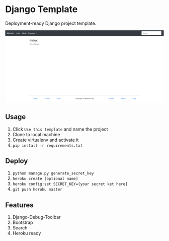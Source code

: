 # Django Template

Deployment-ready Django project template.

![Screenshot](https://github.com/mobiusxs/django-template/blob/master/screenshot.png?raw=true)


## Usage
1. Click `Use this template` and name the project
1. Clone to local machine
1. Create virtualenv and activate it
1. `pip install -r requirements.txt`

## Deploy
1. `python manage.py generate_secret_key`
1. `heroku create [optional name]`
1. `heroku config:set SECRET_KEY=[your secret ket here]`
1. `git push heroku master`

## Features
1. Django-Debug-Toolbar
1. Bootstrap
1. Search
1. Heroku ready
